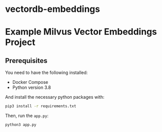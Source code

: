 # vectordb-embeddings
# Example Milvus Vector Embeddings Project

## Prerequisites

You need to have the following installed:

- Docker Compose
- Python version 3.8

And install the necessary python packages with:

```bash
pip3 install -r requirements.txt
```

Then, run the `app.py`:

```bash
python3 app.py
```

